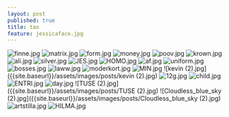 ```yaml
---
layout: post
published: true
title: tao
feature: jessicaface.jpg
---
```

![finne.jpg]({{site.baseurl}}/assets/images/posts/finne.jpg)
![matrix.jpg]({{site.baseurl}}/assets/images/posts/matrix.jpg)
![form.jpg]({{site.baseurl}}/assets/images/posts/form.jpg)
![money.jpg]({{site.baseurl}}/assets/images/posts/money.jpg)
![poov.jpg]({{site.baseurl}}/assets/images/posts/poov.jpg)
![krown.jpg]({{site.baseurl}}/assets/images/posts/krown.jpg)
![ali.jpg]({{site.baseurl}}/assets/images/posts/ali.jpg)
![silver.jpg]({{site.baseurl}}/assets/images/posts/silver.jpg)
![JES.jpg]({{site.baseurl}}/assets/images/posts/JES.jpg)
![HOMO.jpg]({{site.baseurl}}/assets/images/posts/HOMO.jpg)
![af.jpg]({{site.baseurl}}/assets/images/posts/af.jpg)
![uniform.jpg]({{site.baseurl}}/assets/images/posts/uniform.jpg)
![bosses.jpg]({{site.baseurl}}/assets/images/posts/bosses.jpg)
![laww.jpg]({{site.baseurl}}/assets/images/posts/laww.jpg)
![moderkort.jpg]({{site.baseurl}}/assets/images/posts/moderkort.jpg)
![MIN.jpg]({{site.baseurl}}/assets/images/posts/MIN.jpg)
![kevin (2).jpg]({{site.baseurl}}/assets/images/posts/kevin (2).jpg)
![12g.jpg]({{site.baseurl}}/assets/images/posts/12g.jpg)
![child.jpg]({{site.baseurl}}/assets/images/posts/child.jpg)
![ENTRI.jpg]({{site.baseurl}}/assets/images/posts/ENTRI.jpg)
![day.jpg]({{site.baseurl}}/assets/images/posts/day.jpg)
![TUSE (2).jpg]({{site.baseurl}}/assets/images/posts/TUSE (2).jpg)
![Cloudless_blue_sky (2).jpg]({{site.baseurl}}/assets/images/posts/Cloudless_blue_sky (2).jpg)
![artstilla.jpg]({{site.baseurl}}/assets/images/posts/artstilla.jpg)
![HILMA.jpg]({{site.baseurl}}/assets/images/posts/HILMA.jpg)
